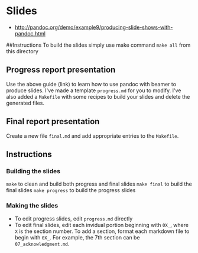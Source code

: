 # Slides

* http://pandoc.org/demo/example9/producing-slide-shows-with-pandoc.html

##Instructions
To build the slides simply use make command `make all` from this directory

## Progress report presentation

Use the above guide (link) to learn how to use pandoc with beamer to produce
slides.  I've made a template `progress.md` for you to modify.  I've also
added a `Makefile` with some recipes to build your slides and delete the
generated files.

## Final report presentation

Create a new file `final.md` and add appropriate entries to the `Makefile`.

## Instructions

### Building the slides

`make` to clean and build both progress and final slides
`make final` to build the final slides
`make progress` to build the progress slides

### Making the slides

- To edit progress slides, edit `progress.md` directly
- To edit final slides, edit each invidual portion beginning with `0X_`, where
`X` is the section number. To add a section, format each markdown file to begin
with `0X_`. For example, the 7th section can be `07_acknowledgment.md`.
